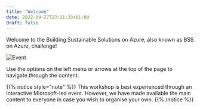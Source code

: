 ```yaml
---
title: "Welcome"
date: 2022-09-27T23:21:33+01:00
draft: false
---
```

Welcome to the Building Sustainable Solutions on Azure, also known as BSS on Azure, challenge!

![Event](images/event-banner.jpg "event banner")

Use the options on the left menu or arrows at the top of the page to navigate through the content.

{{% notice style="note" %}}
This workshop is best experienced through an interactive Microsoft-led event. However, we have made available the main content to everyone in case you wish to organise your own.
{{% /notice %}}
